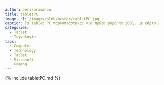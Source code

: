 ```yaml
---
author: perikarananou
title: tabletPC 
image_url: /images/blob/master/tabletPC.jpg
caption: Τα tablet PC παρουσιάστηκαν για πρώτη φορά το 2001, με κύριο λογισμικό το λειτουργικό σύστημα Windows XP Tablet PC Edition της Microsoft. Το λογισμικό επέτρεπε στους χρήστες να αλληλεπιδρούν με τη χρήση γραφίδας ή με ψηφιακό στυλό, παρέχοντας έναν πιο "φυσικό" και διαισθητικό τρόπο γραφής, σχεδίασης και πλοήγησης. Το λογισμικό του περιελάμβανε επίσης τεχνολογία αναγνώρισης χειρογράφου, η οποία επέτρεπε στους χρήστες να μετατρέψουν τις γραπτές σημειώσεις και τα σχέδιά τους σε δακτυλογραφημένο κείμενο. Επιπλέον, το λογισμικό διέθετε ένα πληκτρολόγιο οθόνης για πληκτρολόγηση και διάφορες κινήσεις αφής για την πλοήγηση στη διεπαφή του χρήστη. Συνολικά, αντιπροσώπευε ένα σημαντικό βήμα προόδου στον φορητό υπολογιστή και άνοιξε το δρόμο για τα σύγχρονα σημερινά tablet.
categories:
  - Tablet
  - Τεχνολογία
tags:
  - Computer
  - Technology
  - Tablet
  - Microsoft
  - Compaq
---
```

  
{% include tabletPC.md %}
